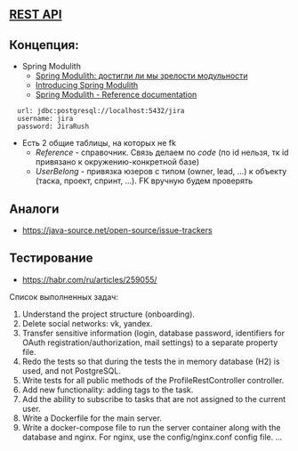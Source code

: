 ## [REST API](http://localhost:8080/doc)

## Концепция:
- Spring Modulith
  - [Spring Modulith: достигли ли мы зрелости модульности](https://habr.com/ru/post/701984/)
  - [Introducing Spring Modulith](https://spring.io/blog/2022/10/21/introducing-spring-modulith)
  - [Spring Modulith - Reference documentation](https://docs.spring.io/spring-modulith/docs/current-SNAPSHOT/reference/html/)

```
  url: jdbc:postgresql://localhost:5432/jira
  username: jira
  password: JiraRush
```
- Есть 2 общие таблицы, на которых не fk
  - _Reference_ - справочник. Связь делаем по _code_ (по id нельзя, тк id привязано к окружению-конкретной базе)
  - _UserBelong_ - привязка юзеров с типом (owner, lead, ...) к объекту (таска, проект, спринт, ...). FK вручную будем проверять

## Аналоги
- https://java-source.net/open-source/issue-trackers

## Тестирование
- https://habr.com/ru/articles/259055/

Список выполненных задач:
1. Understand the project structure (onboarding).
2. Delete social networks: vk, yandex.
3. Transfer sensitive information (login, database password, identifiers for OAuth registration/authorization, mail settings) to a separate property file.
4. Redo the tests so that during the tests the in memory database (H2) is used, and not PostgreSQL.
5. Write tests for all public methods of the ProfileRestController controller.
6. Add new functionality: adding tags to the task.
7. Add the ability to subscribe to tasks that are not assigned to the current user.
8. Write a Dockerfile for the main server.
9. Write a docker-compose file to run the server container along with the database and nginx. For nginx, use the config/nginx.conf config file.
...
